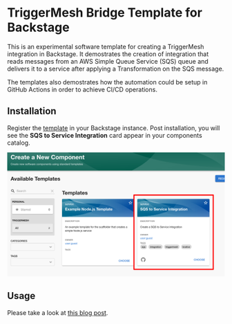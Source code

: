 # TriggerMesh Bridge Template for Backstage

This is an experimental software template for creating a TriggerMesh integration
in Backstage. It demostrates the creation of integration that reads messages 
from an AWS Simple Queue Service (SQS) queue and delivers it to a service after 
applying a Transformation on the SQS message. 

The templates also demostrates how the automation could be setup in GitHub 
Actions in order to achieve CI/CD operations.

## Installation

Register the [template](https://github.com/triggermesh/backstage-sqs-bridge-template/blob/main/template.yaml) in your Backstage instance. Post installation, you
will see the **SQS to Service Integration** card appear in your components 
catalog.

![](./images/components.png)

## Usage

Please take a look at [this blog post](https://www.triggermesh.com/blog/triggermesh-bridge-template-for-backstage).
